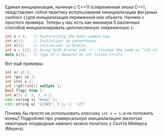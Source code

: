 Единая инициализация, начиная с C++11 (современная эпоха C++), представляет собой практику использования «инициализации фигурных скобок» `{}`для инициализации переменной или объекта. Начнем с простого примера. Теперь у нас есть как минимум 5 различных способов инициализировать целочисленную `x`переменную `1`:

```cpp
int x = 1;   // Historically the most common way.
int x(1);    // Initializer in parentheses.
int x{1};    // Initializer in braces.
int x = {1}; // Using both braces and '=', treated the same as "int x{1};".
auto x{1};   // Type of x deduced to int (since C++17).
```

Вот ещё примеры:

```cpp
int x{ 42 };
int *px{ &x };
int &rx{ x };
int (*pf)(int){ nullptr };
bool flag{ true };
int a[]{ 1, 2, 3, 4 };
std::string s{ "meow" };
std::string u{ "12345", 3 }; // "123"
```

Почему бы просто не использовать классику `int x = 1;`и не положить конец? Подробнее про универсальную инициализацию (включая некоторые «подводные камни») можно почитать у Скотта Мейерса (Meyers).
